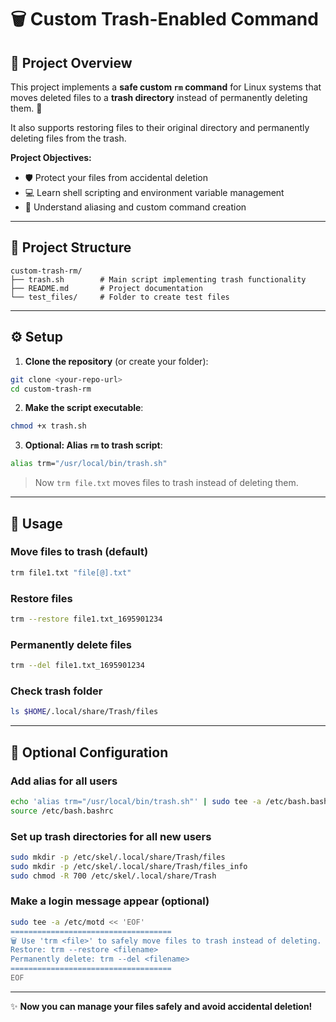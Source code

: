 # 🗑️ Custom Trash-Enabled Command

## 🚀 Project Overview

This project implements a **safe custom `rm` command** for Linux systems that moves deleted files to a **trash directory** instead of permanently deleting them. 💾

It also supports restoring files to their original directory and permanently deleting files from the trash.

**Project Objectives:**

* 🛡️ Protect your files from accidental deletion
* 💻 Learn shell scripting and environment variable management
* 🔧 Understand aliasing and custom command creation

---

## 📁 Project Structure

```
custom-trash-rm/
├── trash.sh        # Main script implementing trash functionality
├── README.md       # Project documentation
└── test_files/     # Folder to create test files
```

---

## ⚙️ Setup

1. **Clone the repository** (or create your folder):

```bash
git clone <your-repo-url>
cd custom-trash-rm
```

2. **Make the script executable**:

```bash
chmod +x trash.sh
```

3. **Optional: Alias `rm` to trash script**:

```bash
alias trm="/usr/local/bin/trash.sh"
```

> Now `trm file.txt` moves files to trash instead of deleting them.

---

## 📝 Usage

### Move files to trash (default)

```bash
trm file1.txt "file[@].txt"
```

### Restore files

```bash
trm --restore file1.txt_1695901234
```

### Permanently delete files

```bash
trm --del file1.txt_1695901234
```

### Check trash folder

```bash
ls $HOME/.local/share/Trash/files
```

---

## 🔧 Optional Configuration

### Add alias for all users

```bash
echo 'alias trm="/usr/local/bin/trash.sh"' | sudo tee -a /etc/bash.bashrc
source /etc/bash.bashrc
```

### Set up trash directories for all new users

```bash
sudo mkdir -p /etc/skel/.local/share/Trash/files
sudo mkdir -p /etc/skel/.local/share/Trash/files_info
sudo chmod -R 700 /etc/skel/.local/share/Trash
```

### Make a login message appear (optional)

```bash
sudo tee -a /etc/motd << 'EOF'
====================================
🗑️ Use 'trm <file>' to safely move files to trash instead of deleting.
Restore: trm --restore <filename>
Permanently delete: trm --del <filename>
====================================
EOF
```

---

✨ **Now you can manage your files safely and avoid accidental deletion!**
